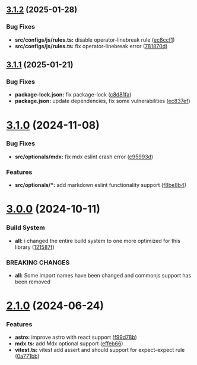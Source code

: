 ## [3.1.2](https://github.com/santi020k/eslint-config-santi020k/compare/v3.1.1...v3.1.2) (2025-01-28)


### Bug Fixes

* **src/configs/js/rules.ts:** disable operator-linebreak rule ([ec8ccf1](https://github.com/santi020k/eslint-config-santi020k/commit/ec8ccf1d35599aaede8a2113f14815010dc8fd56))
* **src/configs/js/rules.ts:** fix operator-linebreak error ([781870d](https://github.com/santi020k/eslint-config-santi020k/commit/781870d2678447850fcef2083e4fb828e8074180))



## [3.1.1](https://github.com/santi020k/eslint-config-santi020k/compare/v3.1.0...v3.1.1) (2025-01-21)


### Bug Fixes

* **package-lock.json:** fix package-lock ([c8d81fa](https://github.com/santi020k/eslint-config-santi020k/commit/c8d81fadbddda73cf45f631da5194ead01a1c0bc))
* **package.json:** update dependencies, fix some vulnerabilities ([ec837ef](https://github.com/santi020k/eslint-config-santi020k/commit/ec837efdc54c667d6711544b79b6a0c9b5f8848e))



# [3.1.0](https://github.com/santi020k/eslint-config-santi020k/compare/v3.0.0...v3.1.0) (2024-11-08)


### Bug Fixes

* **src/optionals/mdx:** fix mdx eslint crash error ([c95993d](https://github.com/santi020k/eslint-config-santi020k/commit/c95993d2f54f75a6e6a90d2b42cda4fb00991cd3))


### Features

* **src/optionals/*:** add markdown eslint functionality support ([f8be8b4](https://github.com/santi020k/eslint-config-santi020k/commit/f8be8b4ebd8a8f37eb387596cf8af526cd497ef6))



# [3.0.0](https://github.com/santi020k/eslint-config-santi020k/compare/v2.1.0...v3.0.0) (2024-10-11)


### Build System

* **all:** i changed the entire build system to one more optimized for this library ([121587f](https://github.com/santi020k/eslint-config-santi020k/commit/121587f68128c02c1889b1403c3df19127453e98))


### BREAKING CHANGES

* **all:** Some import names have been changed and commonjs support has been removed



# [2.1.0](https://github.com/santi020k/eslint-config-santi020k/compare/v2.0.1...v2.1.0) (2024-06-24)


### Features

* **astro:** improve astro with react support ([f99d78b](https://github.com/santi020k/eslint-config-santi020k/commit/f99d78b3fcece3b25b48d4524b67cb91c7b67b75))
* **mdx.ts:** add Mdx optional support ([effeb66](https://github.com/santi020k/eslint-config-santi020k/commit/effeb66a71def64a7285a07158c4e96fdef1f10c))
* **vitest.ts:** vitest add assert and should support for expect-expect rule ([0a771bb](https://github.com/santi020k/eslint-config-santi020k/commit/0a771bb2e6a0734277c665c2eb1e356a497f3ab0))



